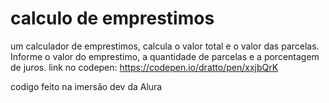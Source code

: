 # calculo de emprestimos

um calculador de emprestimos, calcula o valor total e o valor das parcelas.
Informe o valor do emprestimo, a quantidade de parcelas e a porcentagem de juros.
link no codepen: https://codepen.io/dratto/pen/xxjbQrK

codigo feito na imersão dev da Alura
